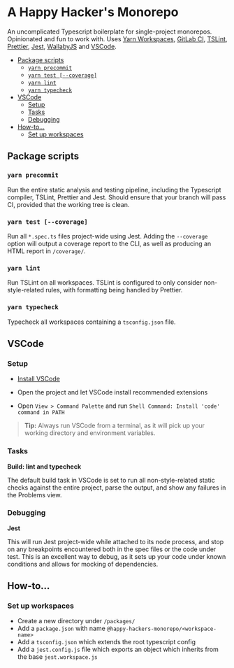 # A Happy Hacker's Monorepo

An uncomplicated Typescript boilerplate for single-project monorepos. Opinionated and fun to work with. Uses [Yarn Workspaces](https://yarnpkg.com/lang/en/docs/workspaces/), [GitLab CI](https://about.gitlab.com/features/gitlab-ci-cd/), [TSLint](https://palantir.github.io/tslint/), [Prettier](https://prettier.io/), [Jest](https://facebook.github.io/jest/), [WallabyJS](https://wallabyjs.com/) and [VSCode](https://code.visualstudio.com/).

<!-- TOC depthFrom:2 -->

- [Package scripts](#package-scripts)
  - [`yarn precommit`](#yarn-precommit)
  - [`yarn test [--coverage]`](#yarn-test-coverage)
  - [`yarn lint`](#yarn-lint)
  - [`yarn typecheck`](#yarn-typecheck)
- [VSCode](#vscode)
  - [Setup](#setup)
  - [Tasks](#tasks)
  - [Debugging](#debugging)
- [How-to...](#how-to)
  - [Set up workspaces](#set-up-workspaces)

<!-- /TOC -->

## Package scripts

### `yarn precommit`

Run the entire static analysis and testing pipeline, including the Typescript compiler, TSLint, Prettier and Jest. Should ensure that your branch will pass CI, provided that the working tree is clean.

### `yarn test [--coverage]`

Run all `*.spec.ts` files project-wide using Jest. Adding the `--coverage` option will output a coverage report to the CLI, as well as producing an HTML report in `/coverage/`.

### `yarn lint`

Run TSLint on all workspaces. TSLint is configured to only consider non-style-related rules, with formatting being handled by Prettier.

### `yarn typecheck`

Typecheck all workspaces containing a `tsconfig.json` file.

## VSCode

### Setup

- [Install VSCode](https://code.visualstudio.com/)

- Open the project and let VSCode install recommended extensions

- Open `View > Command Palette` and run `Shell Command: Install 'code' command in PATH`

> **Tip:** Always run VSCode from a terminal, as it will pick up your working directory and environment variables.

### Tasks

**Build: lint and typecheck**

The default build task in VSCode is set to run all non-style-related static checks against the entire project, parse the output, and show any failures in the Problems view.

### Debugging

**Jest**

This will run Jest project-wide while attached to its node process, and stop on any breakpoints encountered both in the spec files or the code under test. This is an excellent way to debug, as it sets up your code under known conditions and allows for mocking of dependencies.

## How-to...

### Set up workspaces

- Create a new directory under `/packages/`
- Add a `package.json` with name `@happy-hackers-monorepo/<workspace-name>`
- Add a `tsconfig.json` which extends the root typescript config
- Add a `jest.config.js` file which exports an object which inherits from the base `jest.workspace.js`
